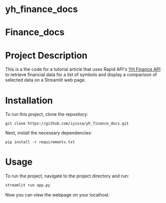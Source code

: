 # yh_finance_docs

# Finance_docs

# Project Description
This is a the code for a tutorial article that uses Rapid API's [YH Finance API](https://rapidapi.com/apidojo/api/yh-finance) to retrieve financial data for a list of symbols and display a comparison of selected data on a Streamlit web page.

# Installation
To run this project, clone the repository: 
``` shell 
git clone https://github.com/iyissa/yh_finance_docs.git
```

Next, install the necessary dependencies:
``` 
pip install -r requirements.txt
```

# Usage 
To run the project, navigate to the project directory and run:
```python
streamlit run app.py
```

Now you can view the webpage on your localhost.
